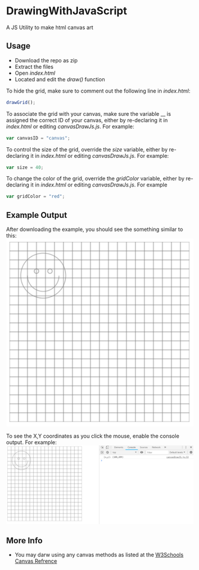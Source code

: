 # DrawingWithJavaScript
A JS Utility to make html canvas art

## Usage 
* Download the repo as zip
* Extract the files
* Open _index.html_
* Located and edit the _draw()_ function

To hide the grid, make sure to comment out the following line in _index.html_: 
```javascript
drawGrid();
```

To associate the grid with your canvas, make sure the variable __ is assigned the correct ID of your canvas, either by re-declaring it in _index.html_ or editing _canvasDrawJs.js_. For example: 
```javascript
var canvasID = "canvas"; 
```

To control the size of the grid, override the _size_ variable, either by re-declaring it in _index.html_ or editing _canvasDrawJs.js_. For example: 
```javascript
var size = 40;
```

To change the color of the grid, override the _gridColor_ variable, either by re-declaring it in _index.html_ or editing _canvasDrawJs.js_. For example
```javascript
var gridColor = "red";
```

## Example Output
After downloading the example, you should see the something similar to this: 
![DrawingWithJavaScriptExample1](img/example1.PNG)

To see the X,Y coordinates as you click the mouse, enable the console output. For example: 
![DrawingWithJavaScriptExample1](img/example2.PNG)

## More Info 
* You may darw using any canvas methods as listed at the [W3Schools Canvas Refrence](https://www.w3schools.com/graphics/canvas_reference.asp) 
